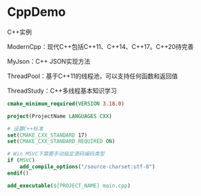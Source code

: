 # CppDemo

C++实例

ModernCpp：现代C++包括C++11、C++14、C++17。C++20待完善

MyJson：C++ JSON实现方法

ThreadPool：基于C++11的线程池，可以支持任何函数和返回值

ThreadStudy：C++多线程基本知识学习

```cmake
cmake_minimum_required(VERSION 3.18.0)

project(ProjectName LANGUAGES CXX)

# 设置C++标准
set(CMAKE_CXX_STANDARD 17)
set(CMAKE_CXX_STANDARD_REQUIRED ON)

# Win MSVC下需要手动指定源码编码类型
if (MSVC)
    add_compile_options("/source-charset:utf-8")
endif()

add_executable(${PROJECT_NAME} main.cpp)

```
